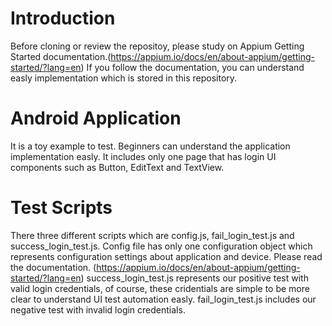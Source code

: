 # Introduction
Before cloning or review the repositoy, please study on Appium Getting Started documentation.(https://appium.io/docs/en/about-appium/getting-started/?lang=en)
If you follow the documentation, you can understand easly implementation which is stored in this repository. 

# Android Application
It is a toy example to test. Beginners can understand the application implementation easly.
It includes only one page that has login UI components such as Button, EditText and TextView.

# Test Scripts
There three different scripts which are config.js, fail_login_test.js and success_login_test.js.
Config file has only one configuration object which represents configuration settings about application and device. Please read the documentation. (https://appium.io/docs/en/about-appium/getting-started/?lang=en)
success_login_test.js represents our positive test with valid login credentials, of course, these cridentials are simple to be more clear to understand UI test automation easly.
fail_login_test.js includes our negative test with invalid login credentials.

